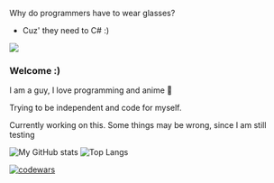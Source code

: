 Why do programmers have to wear glasses?
* Cuz' they need to C# :)

<img src="https://user-images.githubusercontent.com/65429873/124316689-47134080-db76-11eb-9d3e-ca08cbd5e8e3.png" />


### Welcome :)
I am a guy, I love programming and anime 🐾

Trying to be independent and code for myself.



Currently working on this. Some things may be wrong, since I am still testing

![My GitHub stats](https://github-readme-stats.vercel.app/api?username=gXLg&theme=dark&show_icons=true)
![Top Langs](https://github-readme-stats.vercel.app/api/top-langs/?username=gXLg&theme=dark&layout=compact)



[![codewars](https://www.codewars.com/users/Kemuri/badges/large)](https://www.codewars.com/users/Kemuri)

